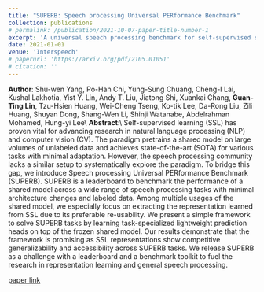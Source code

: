 ```yaml
---
title: "SUPERB: Speech processing Universal PERformance Benchmark"
collection: publications
# permalink: /publication/2021-10-07-paper-title-number-1
excerpt: 'A universal speech processing benchmark for self-supervised speech model'
date: 2021-01-01
venue: 'Interspeech'
# paperurl: 'https://arxiv.org/pdf/2105.01051'
# citation: ''
---
```

**Author**: Shu-wen Yang, Po-Han Chi, Yung-Sung Chuang, Cheng-I Lai, Kushal Lakhotia, Yist Y. Lin, Andy T. Liu, Jiatong Shi, Xuankai Chang, **Guan-Ting Lin**, Tzu-Hsien Huang, Wei-Cheng Tseng, Ko-tik Lee, Da-Rong Liu, Zili Huang, Shuyan Dong, Shang-Wen Li, Shinji Watanabe, Abdelrahman Mohamed, Hung-yi Lee\\
**Abstract**:\\
Self-supervised learning (SSL) has proven vital for advancing research in natural language processing (NLP) and computer vision (CV). The paradigm pretrains a shared model on large volumes of unlabeled data and achieves state-of-the-art (SOTA) for various tasks with minimal adaptation. However, the speech processing community lacks a similar setup to systematically explore the paradigm. To bridge this gap, we introduce Speech processing Universal PERformance Benchmark (SUPERB). SUPERB is a leaderboard to benchmark the performance of a shared model across a wide range of speech processing tasks with minimal architecture changes and labeled data. Among multiple usages of the shared model, we especially focus on extracting the representation learned from SSL due to its preferable re-usability. We present a simple framework to solve SUPERB tasks by learning task-specialized lightweight prediction heads on top of the frozen shared model. Our results demonstrate that the framework is promising as SSL representations show competitive generalizability and accessibility across SUPERB tasks. We release SUPERB as a challenge with a leaderboard and a benchmark toolkit to fuel the research in representation learning and general speech processing.

[paper link](https://arxiv.org/pdf/2105.01051)
